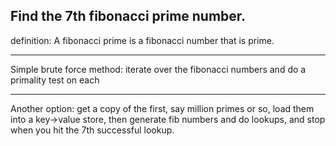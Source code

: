 Find the 7th fibonacci prime number.
----

definition:
A fibonacci prime is a fibonacci number that is prime.

----

Simple brute force method:
iterate over the fibonacci numbers and do a primality test on each

----

Another option: get a copy of the first, say million primes or so, load them into a key->value store, then generate fib numbers and do lookups, and stop when you hit the 7th successful lookup.


